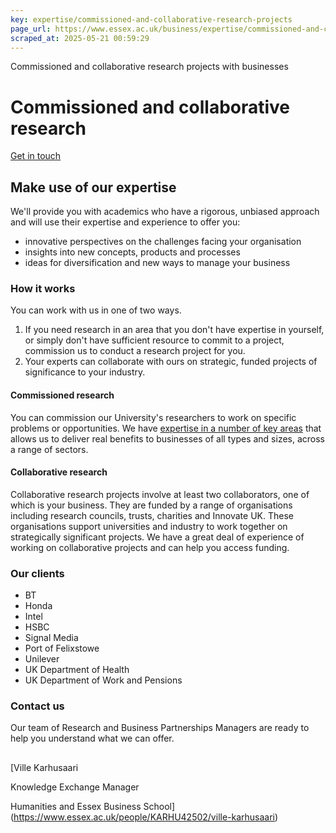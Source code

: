 ```yaml
---
key: expertise/commissioned-and-collaborative-research-projects
page_url: https://www.essex.ac.uk/business/expertise/commissioned-and-collaborative-research-projects
scraped_at: 2025-05-21 00:59:29
---
```


Commissioned and collaborative research projects with businesses

# Commissioned and collaborative research

[Get in touch](https://www.essex.ac.uk/forms/sign-up-to-hear-more-from-business-at-essex)

## Make use of our expertise

We'll provide you with academics who have a rigorous, unbiased approach and will use their expertise and experience to offer you:

* innovative perspectives on the challenges facing your organisation
* insights into new concepts, products and processes
* ideas for diversification and new ways to manage your business

### How it works

You can work with us in one of two ways.

1. If you need research in an area that you don't have expertise in yourself, or simply don't have sufficient resource to commit to a project, commission us to conduct a research project for you.
2. Your experts can collaborate with ours on strategic, funded projects of significance to your industry.

#### Commissioned research

You can commission our University's researchers to work on specific problems or opportunities. We have [expertise in a number of key areas](https://www.essex.ac.uk/business/expertise) that allows us to deliver real benefits to businesses of all types and sizes, across a range of sectors.

#### Collaborative research

Collaborative research projects involve at least two collaborators, one of which is your business. They are funded by a range of organisations including research councils, trusts, charities and Innovate UK. These organisations support universities and industry to work together on strategically significant projects. We have a great deal of experience of working on collaborative projects and can help you access funding.

### Our clients

* BT
* Honda
* Intel
* HSBC
* Signal Media
* Port of Felixstowe
* Unilever
* UK Department of Health
* UK Department of Work and Pensions

### Contact us

Our team of Research and Business Partnerships Managers are ready to help you understand what we can offer.

##

[Ville Karhusaari

Knowledge Exchange Manager

Humanities and Essex Business School](https://www.essex.ac.uk/people/KARHU42502/ville-karhusaari)
